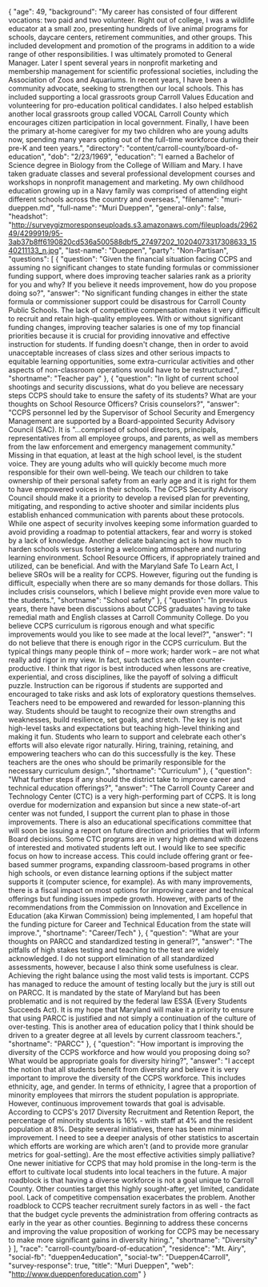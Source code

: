 {
  "age": 49,
  "background": "My career has consisted of four different vocations: two paid and two volunteer. Right out of college, I was a wildlife educator at a small zoo, presenting hundreds of live animal programs for schools, daycare centers, retirement communities, and other groups. This included development and promotion of the programs in addition to a wide range of other responsibilities. I was ultimately promoted to General Manager. Later I spent several years in nonprofit marketing and membership management for scientific professional societies, including the Association of Zoos and Aquariums. In recent years, I have been a community advocate, seeking to strengthen our local schools. This has included supporting a local grassroots group Carroll Values Education and volunteering for pro-education political candidates. I also helped establish another local grassroots group called VOCAL Carroll County which encourages citizen participation in local government. Finally, I have been the primary at-home caregiver for my two children who are young adults now, spending many years opting out of the full-time workforce during their pre-K and teen years.",
  "directory": "content/carroll-county/board-of-education",
  "dob": "2/23/1969",
  "education": "I earned a Bachelor of Science degree in Biology from the College of William and Mary. I have taken graduate classes and several professional development courses and workshops in nonprofit management and marketing. My own childhood education growing up in a Navy family was comprised of attending eight different schools across the country and overseas.",
  "filename": "muri-dueppen.md",
  "full-name": "Muri Dueppen",
  "general-only": false,
  "headshot": "http://surveygizmoresponseuploads.s3.amazonaws.com/fileuploads/296249/4299919/95-3ab37b8ff6190820cd536a500588dbf5_27497202_10204073317308633_1540211133_n.jpg",
  "last-name": "Dueppen",
  "party": "Non-Partisan",
  "questions": [
    {
      "question": "Given the financial situation facing CCPS and assuming no significant changes to state funding formulas or commissioner funding support, where does improving teacher salaries rank as a priority for you and why? If you believe it needs improvement, how do you propose doing so?",
      "answer": "No significant funding changes in either the state formula or commissioner support could be disastrous for Carroll County Public Schools. The lack of competitive compensation makes it very difficult to recruit and retain high-quality employees. With or without significant funding changes, improving teacher salaries is one of my top financial priorities because it is crucial for providing innovative and effective instruction for students. If funding doesn't change, then in order to avoid unacceptable increases of class sizes and other serious impacts to equitable learning opportunities, some extra-curricular activities and other aspects of non-classroom operations would have to be restructured.",
      "shortname": "Teacher pay"
    },
    {
      "question": "In light of current school shootings and security discussions, what do you believe are necessary steps CCPS should take to ensure the safety of its students? What are your thoughts on School Resource Officers? Crisis counselors?",
      "answer": "CCPS personnel led by the Supervisor of School Security and Emergency Management are supported by a Board-appointed Security Advisory Council (SAC). It is \"…comprised of school directors, principals, representatives from all employee groups, and parents, as well as members from the law enforcement and emergency management community.\" Missing in that equation, at least at the high school level, is the student voice. They are young adults who will quickly become much more responsible for their own well-being. We teach our children to take ownership of their personal safety from an early age and it is right for them to have empowered voices in their schools. The CCPS Security Advisory Council should make it a priority to develop a revised plan for preventing, mitigating, and responding to active shooter and similar incidents plus establish enhanced communication with parents about these protocols. While one aspect of security involves keeping some information guarded to avoid providing a roadmap to potential attackers, fear and worry is stoked by a lack of knowledge. Another delicate balancing act is how much to harden schools versus fostering a welcoming atmosphere and nurturing learning environment. School Resource Officers, if appropriately trained and utilized, can be beneficial. And with the Maryland Safe To Learn Act, I believe SROs will be a reality for CCPS. However, figuring out the funding is difficult, especially when there are so many demands for those dollars. This includes crisis counselors, which I believe might provide even more value to the students.",
      "shortname": "School safety"
    },
    {
      "question": "In previous years, there have been discussions about CCPS graduates having to take remedial math and English classes at Carroll Community College. Do you believe CCPS curriculum is rigorous enough and what specific improvements would you like to see made at the local level?",
      "answer": "I do not believe that there is enough rigor in the CCPS curriculum. But the typical things many people think of – more work; harder work – are not what really add rigor in my view. In fact, such tactics are often counter-productive. I think that rigor is best introduced when lessons are creative, experiential, and cross disciplines, like the payoff of solving a difficult puzzle. Instruction can be rigorous if students are supported and encouraged to take risks and ask lots of exploratory questions themselves. Teachers need to be empowered and rewarded for lesson-planning this way. Students should be taught to recognize their own strengths and weaknesses, build resilience, set goals, and stretch. The key is not just high-level tasks and expectations but teaching high-level thinking and making it fun. Students who learn to support and celebrate each other's efforts will also elevate rigor naturally. Hiring, training, retaining, and empowering teachers who can do this successfully is the key. These teachers are the ones who should be primarily responsible for the necessary curriculum design.",
      "shortname": "Curriculum"
    },
    {
      "question": "What further steps if any should the district take to improve career and technical education offerings?",
      "answer": "The Carroll County Career and Technology Center (CTC) is a very high-performing part of CCPS. It is long overdue for modernization and expansion but since a new state-of-art center was not funded, I support the current plan to phase in those improvements. There is also an educational specifications committee that will soon be issuing a report on future direction and priorities that will inform Board decisions. Some CTC programs are in very high demand with dozens of interested and motivated students left out. I would like to see specific focus on how to increase access. This could include offering grant or fee-based summer programs, expanding classroom-based programs in other high schools, or even distance learning options if the subject matter supports it (computer science, for example). As with many improvements, there is a fiscal impact on most options for improving career and technical offerings but funding issues impede growth. However, with parts of the recommendations from the Commission on Innovation and Excellence in Education (aka Kirwan Commission) being implemented, I am hopeful that the funding picture for Career and Technical Education from the state will improve.",
      "shortname": "Career/Tech"
    },
    {
      "question": "What are your thoughts on PARCC and standardized testing in general?",
      "answer": "The pitfalls of high stakes testing and teaching to the test are widely acknowledged. I do not support elimination of all standardized assessments, however, because I also think some usefulness is clear. Achieving the right balance using the most valid tests is important. CCPS has managed to reduce the amount of testing locally but the jury is still out on PARCC. It is mandated by the state of Maryland but has been problematic and is not required by the federal law ESSA (Every Students Succeeds Act). It is my hope that Maryland will make it a priority to ensure that using PARCC is justified and not simply a continuation of the culture of over-testing. This is another area of education policy that I think should be driven to a greater degree at all levels by current classroom teachers.",
      "shortname": "PARCC"
    },
    {
      "question": "How important is improving the diversity of the CCPS workforce and how would you proposing doing so? What would be appropriate goals for diversity hiring?",
      "answer": "I accept the notion that all students benefit from diversity and believe it is very important to improve the diversity of the CCPS workforce. This includes ethnicity, age, and gender. In terms of ethnicity, I agree that a proportion of minority employees that mirrors the student population is appropriate. However, continuous improvement towards that goal is advisable. According to CCPS's 2017 Diversity Recruitment and Retention Report, the percentage of minority students is 16% - with staff at 4% and the resident population at 8%. Despite several initiatives, there has been minimal improvement. I need to see a deeper analysis of other statistics to ascertain which efforts are working are which aren't (and to provide more granular metrics for goal-setting). Are the most effective activities simply palliative? One newer initiative for CCPS that may hold promise in the long-term is the effort to cultivate local students into local teachers in the future. A major roadblock is that having a diverse workforce is not a goal unique to Carroll County. Other counties target this highly sought-after, yet limited, candidate pool. Lack of competitive compensation exacerbates the problem. Another roadblock to CCPS teacher recruitment surely factors in as well - the fact that the budget cycle prevents the administration from offering contracts as early in the year as other counties. Beginning to address these concerns and improving the value proposition of working for CCPS may be necessary to make more significant gains in diversity hiring.",
      "shortname": "Diversity"
    }
  ],
  "race": "carroll-county/board-of-education",
  "residence": "Mt. Airy",
  "social-fb": "dueppen4education",
  "social-tw": "Dueppen4Carroll",
  "survey-response": true,
  "title": "Muri Dueppen",
  "web": "http://www.dueppenforeducation.com"
}
